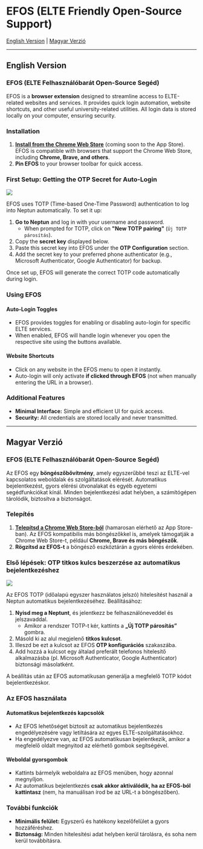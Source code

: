 # EFOS (ELTE Friendly Open-Source Support)

[English Version](#english-version) | [Magyar Verzió](#magyar-verzió)

---

## English Version

### EFOS (ELTE Felhasználóbarát Open-Source Segéd)

EFOS is a **browser extension** designed to streamline access to ELTE-related websites and services. It provides quick login automation, website shortcuts, and other useful university-related utilities. All login data is stored locally on your computer, ensuring security.

### Installation

1. **<a href="https://chromewebstore.google.com/detail/mdhkgneadmdcggghabhelllpkodboiii?utm_source=item-share-cb" target="_blank">Install from the Chrome Web Store</a>** (coming soon to the App Store). EFOS is compatible with browsers that support the Chrome Web Store, including **Chrome, Brave, and others**.
2. **Pin EFOS** to your browser toolbar for quick access.

### First Setup: Getting the OTP Secret for Auto-Login

![](https://github.com/yaseel/EFOS/blob/main/EFOS%20Chrome/images/tutorial4.gif)

EFOS uses TOTP (Time-based One-Time Password) authentication to log into Neptun automatically. To set it up:

1. **Go to Neptun** and log in with your username and password.
   - When prompted for TOTP, click on **"New TOTP pairing"** (`Új TOTP párosítás`).
2. Copy the **secret key** displayed below.
3. Paste this secret key into EFOS under the **OTP Configuration** section.
4. Add the secret key to your preferred phone authenticator (e.g., Microsoft Authenticator, Google Authenticator) for backup.

Once set up, EFOS will generate the correct TOTP code automatically during login.

### Using EFOS

#### Auto-Login Toggles

- EFOS provides toggles for enabling or disabling auto-login for specific ELTE services.
- When enabled, EFOS will handle login whenever you open the respective site using the buttons available.

#### Website Shortcuts

- Click on any website in the EFOS menu to open it instantly.
- Auto-login will only activate **if clicked through EFOS** (not when manually entering the URL in a browser).

### Additional Features

- **Minimal Interface:** Simple and efficient UI for quick access.
- **Security:** All credentials are stored locally and never transmitted.

---

## Magyar Verzió

### EFOS (ELTE Felhasználóbarát Open-Source Segéd)

Az EFOS egy **böngészőbővítmény**, amely egyszerűbbé teszi az ELTE-vel kapcsolatos weboldalak és szolgáltatások elérését. Automatikus bejelentkezést, gyors elérési útvonalakat és egyéb egyetemi segédfunkciókat kínál. Minden bejelentkezési adat helyben, a számítógépen tárolódik, biztosítva a biztonságot.

### Telepítés

1. **<a href="https://chromewebstore.google.com/detail/mdhkgneadmdcggghabhelllpkodboiii?utm_source=item-share-cb" target="_blank">Telepítsd a Chrome Web Store-ból</a>** (hamarosan elérhető az App Store-ban). Az EFOS kompatibilis más böngészőkkel is, amelyek támogatják a Chrome Web Store-t, például **Chrome, Brave és más böngészők**.
2. **Rögzítsd az EFOS-t** a böngésző eszköztárán a gyors elérés érdekében.

### Első lépések: OTP titkos kulcs beszerzése az automatikus bejelentkezéshez

![](https://github.com/yaseel/EFOS/blob/main/EFOS%20Chrome/images/tutorial4.gif)

Az EFOS TOTP (időalapú egyszer használatos jelszó) hitelesítést használ a Neptun automatikus bejelentkezéséhez. Beállításához:

1. **Nyisd meg a Neptunt**, és jelentkezz be felhasználóneveddel és jelszavaddal.
   - Amikor a rendszer TOTP-t kér, kattints a **„Új TOTP párosítás”** gombra.
2. Másold ki az alul megjelenő **titkos kulcsot**.
3. Illeszd be ezt a kulcsot az EFOS **OTP konfigurációs** szakaszába.
4. Add hozzá a kulcsot egy általad preferált telefonos hitelesítő alkalmazásba (pl. Microsoft Authenticator, Google Authenticator) biztonsági másolatként.

A beállítás után az EFOS automatikusan generálja a megfelelő TOTP kódot bejelentkezéskor.

### Az EFOS használata

#### Automatikus bejelentkezés kapcsolók

- Az EFOS lehetőséget biztosít az automatikus bejelentkezés engedélyezésére vagy letiltására az egyes ELTE-szolgáltatásokhoz.
- Ha engedélyezve van, az EFOS automatikusan bejelentkezik, amikor a megfelelő oldalt megnyitod az elérhető gombok segítségével.

#### Weboldal gyorsgombok

- Kattints bármelyik weboldalra az EFOS menüben, hogy azonnal megnyíljon.
- Az automatikus bejelentkezés **csak akkor aktiválódik, ha az EFOS-ból kattintasz** (nem, ha manuálisan írod be az URL-t a böngészőben).

### További funkciók

- **Minimális felület:** Egyszerű és hatékony kezelőfelület a gyors hozzáféréshez.
- **Biztonság:** Minden hitelesítési adat helyben kerül tárolásra, és soha nem kerül továbbításra.

